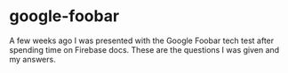 # google-foobar
A few weeks ago I was presented with the Google Foobar tech test after spending time on Firebase docs. These are the questions I was given and my answers.
